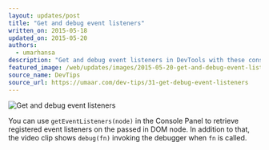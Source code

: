 ```yaml
---
layout: updates/post
title: "Get and debug event listeners"
written_on: 2015-05-18
updated_on: 2015-05-20
authors:
  - umarhansa
description: "Get and debug event listeners in DevTools with these console commands."
featured_image: /web/updates/images/2015-05-20-get-and-debug-event-listeners/get-debug-event-listeners.gif
source_name: DevTips
source_url: https://umaar.com/dev-tips/31-get-debug-event-listeners
---
```

<img src="/web/updates/images/2015-05-20-get-and-debug-event-listeners/get-debug-event-listeners.gif" alt="Get and debug event listeners">

You can use <code>getEventListeners(node)</code> in the Console Panel to retrieve registered event listeners on the passed in DOM node. In addition to that, the video clip shows <code>debug(fn)</code> invoking the debugger when <code>fn</code> is called.
